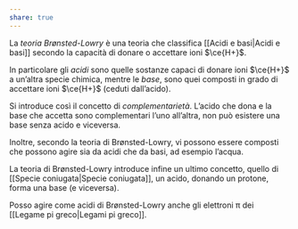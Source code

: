 ```yaml
---
share: true
---
```

La *teoria Brønsted-Lowry* è una teoria che classifica [[Acidi e basi|Acidi e basi]] secondo la capacità di donare o accettare ioni $\ce{H+}$.

In particolare gli *acidi* sono quelle sostanze capaci di donare ioni $\ce{H+}$ a un’altra specie chimica, mentre le *base*, sono quei composti in grado di accettare ioni $\ce{H+}$ (ceduti dall’acido).

Si introduce così il concetto di *complementarietà*. L’acido che dona e la base che accetta sono complementari l’uno all’altra, non può esistere una base senza acido e viceversa.

Inoltre, secondo la teoria di Brønsted-Lowry, vi possono essere composti che possono agire sia da acidi che da basi, ad esempio l’acqua.

La teoria di Brønsted-Lowry introduce infine un ultimo concetto, quello di [[Specie coniugata|Specie coniugata]], un acido, donando un protone, forma una base (e viceversa).

Posso agire come acidi di Brønsted-Lowry anche gli elettroni π dei [[Legame pi greco|Legami pi greco]].